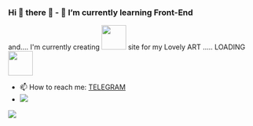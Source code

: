 ### Hi 👋 there 👋 - 🌱 I’m currently learning Front-End
and.... I'm currently creating <img width=50 src="https://i.pinimg.com/originals/71/62/10/716210b809d50c62270008a7b2a09a0f.gif"> site for my Lovely ART ..... LOADING <img width=50 src="https://i.stack.imgur.com/hzk6C.gif">
- 📫 How to reach me: <a href="https://telegram.me/MaryyyaT">TELEGRAM</a>
- <img src="https://www.codewars.com/users/MaryyyaT/badges/micro">
<img src="https://images-wixmp-ed30a86b8c4ca887773594c2.wixmp.com/i/01e17c09-83ca-4a5c-a044-a32f9283bdb2/db6q39g-e0f56a67-6629-4e17-8b56-656aa8e7d4a0.png">

<!--
**MaryyyaT/MaryyyaT** is a ✨ _special_ ✨ repository because its `README.md` (this file) appears on your GitHub profile.

Here are some ideas to get you started:


- 🌱 I’m currently learning Front-End
- 📫 How to reach me: ...
- 😄 Pronouns: ...
- ⚡ Fun fact: ... 
-->

